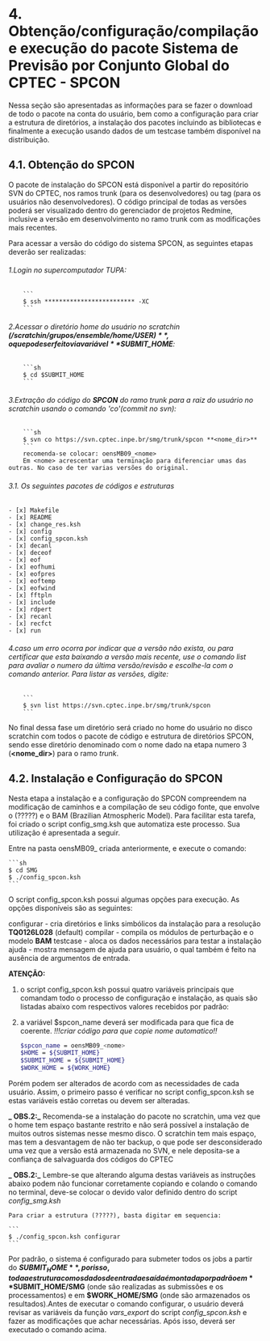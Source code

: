 # 4. Obtenção/configuração/compilação e execução do pacote Sistema de Previsão por Conjunto Global do CPTEC - SPCON 

Nessa seção são apresentadas as informações para se fazer o download de todo o pacote na conta do usuário, bem como a configuração para criar a estrutura de diretórios, a instalação dos pacotes incluindo as bibliotecas e finalmente a execução usando dados de um testcase também disponível na distribuição.

## 4.1. Obtenção do SPCON

O pacote de instalação do SPCON está disponível a partir do repositório SVN do CPTEC, nos ramos trunk (para os desenvolvedores) ou tag (para os usuários não desenvolvedores). O código principal de todas as versões poderá ser visualizado dentro do gerenciador de projetos Redmine, inclusive a versão em desenvolvimento no ramo trunk com as modificações mais recentes.

Para acessar a versão do código do sistema SPCON, as seguintes etapas deverão ser realizadas:
	
###### 1.Login no supercomputador TUPA:
	
		```
		$ ssh ************************* -XC
		```
###### 2.Acessar o diretório home do usuário no _scratchin_ **(/scratchin/grupos/ensemble/home/${USER})**, o que pode ser feito via variável **$SUBMIT_HOME**:
	
	
		```sh
		$ cd $SUBMIT_HOME
		```
	
###### 3.Extração do código do **SPCON** do ramo _trunk_ para a raiz do usuário no scratchin usando o comando 'co'(commit no svn):
	
		```sh
		$ svn co https://svn.cptec.inpe.br/smg/trunk/spcon **<nome_dir>**
		```
		recomenda-se colocar: oensMB09_<nome>
		Em <nome> acrescentar uma terminação para diferenciar umas das outras. No caso de ter varias versões do original.
	
###### 3.1. Os seguintes pacotes de códigos e estruturas
	- [x] Makefile
	- [x] README
	- [x] change_res.ksh
	- [x] config
	- [x] config_spcon.ksh
	- [x] decanl
	- [x] deceof
	- [x] eof
	- [x] eofhumi
	- [x] eofpres
	- [x] eoftemp
	- [x] eofwind
	- [x] fftpln
	- [x] include
	- [x] rdpert
	- [x] recanl
	- [x] recfct
	- [x] run	


###### 4.caso um erro ocorra por indicar que a versão não exista, ou para certificar que esta baixando a versão mais recente, use o comando list para avaliar 	o numero da última versão/revisão e escolhe-la com o comando anterior. Para listar as versões, digite:
	
		```
		$ svn list https://svn.cptec.inpe.br/smg/trunk/spcon
		```
	
No final dessa fase um diretório será criado no home do usuário no disco scratchin com todos o pacote de código e estrutura de diretórios SPCON, sendo esse diretório denominado com o nome dado na etapa numero 3 (**<nome_dir>**) para o ramo _trunk_.


## 4.2. Instalação e Configuração do SPCON

Nesta etapa a instalação e a configuração do SPCON compreendem na modificação de caminhos e a compilação de seu código fonte, que envolve o (?????) e o BAM (Brazilian Atmospheric Model). Para facilitar esta tarefa, foi criado o script config_smg.ksh que automatiza este processo. Sua utilização é apresentada a seguir.

Entre na pasta oensMB09_**<nome>** criada anteriormente, e execute o comando:

	```sh
	$ cd SMG
	$ ./config_spcon.ksh
	```


O script config_spcon.ksh possui algumas opções para execução. As opções disponíveis são as seguintes:

configurar -  cria diretórios e links simbólicos da instalação para a resolução **TQ0126L028** (default)
compilar - compila os módulos de perturbação e o modelo **BAM**
testcase - aloca os dados necessários para testar a instalação
ajuda - mostra mensagem de ajuda para usuário, o qual também é feito na ausência de argumentos de entrada.

**ATENÇÃO:**
1. o script config_spcon.ksh possui quatro variáveis principais que comandam todo o processo de configuração e instalação, as quais são listadas abaixo com respectivos valores recebidos por padrão:	
2. a variável $spcon_name deverá ser modificada para que fica de coerente. _!!!criar código para que copie nome automatico!!_

	```sh
	$spcon_name = oensMB09_<nome>
	$HOME = ${SUBMIT_HOME}
	$SUBMIT_HOME = ${SUBMIT_HOME}
	$WORK_HOME = ${WORK_HOME}
	```

Porém podem ser alterados de acordo com as necessidades de cada usuário. Assim, o primeiro passo é verificar no script config_spcon.ksh se estas variáveis estão corretas ou devem ser alteradas. 


**_ OBS.2:_** Recomenda-se a instalação do pacote no scratchin, uma vez que o home tem espaço bastante restrito e não será possível a instalação de muitos outros sistemas nesse mesmo disco. O scratchin tem mais espaço, mas tem a desvantagem de não ter backup, o que pode ser desconsiderado uma vez que a versão está armazenada no SVN, e nele deposita-se a confiança de salvaguarda dos códigos do CPTEC

**_ OBS.2:_** Lembre-se que alterando alguma destas variáveis as instruções abaixo podem não funcionar corretamente copiando e colando o comando no terminal, deve-se colocar o devido valor definido dentro do script _config_smg.ksh_

	Para criar a estrutura (?????), basta digitar em sequencia:

	```
	$ ./config_spcon.ksh configurar
	```

Por padrão, o sistema é configurado para submeter todos os jobs a partir do **$SUBMIT_HOME**, por isso, toda a estrutura com os dados de entrada e saída é montada por padrão em **$SUBMIT_HOME/SMG** (onde são realizadas as submissões e os processamentos) e em **$WORK_HOME/SMG** (onde são armazenados os resultados).Antes de executar o comando configurar, o usuário deverá revisar as variáveis da função _vars_export_ do script _config_spcon.ksh_ e fazer as modificações que achar necessárias. Após isso, deverá ser executado o comando acima.



